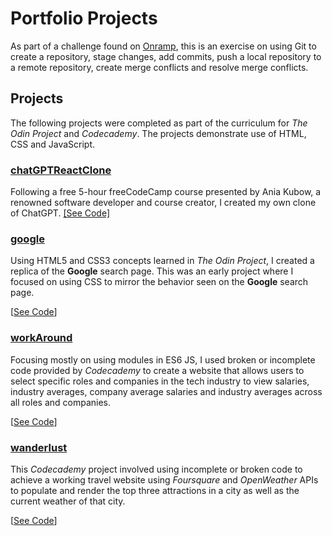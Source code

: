 # Portfolio Projects

As part of a challenge found on [Onramp](https://onramp.io), this is an exercise on using Git to create a repository, stage changes, add commits, push a local repository to a remote repository, create merge conflicts and resolve merge conflicts.

## Projects
The following projects were completed as part of the curriculum for *The Odin Project* and *Codecademy*. The projects demonstrate use of HTML, CSS and JavaScript.

### [chatGPTReactClone](https://gospino123.github.io/chat-gpt-react-clone)
Following a free 5-hour freeCodeCamp course presented by Ania Kubow, a renowned software developer and course creator, I created my own clone of ChatGPT.
[[See Code]](https://github.com/gospino123/chat-gpt-react-clone/tree/main)

### [google](https://github.com/gospino123/chat-gpt-react-clone/tree/main)
Using HTML5 and CSS3 concepts learned in *The Odin Project*, I created a replica of the **Google** search page. This was an early project where I focused on using CSS to mirror the behavior seen on the **Google** search page.

[[See Code](https://github.com/gospino123/portfolio-projects/tree/main/google)]

### [workAround](https://gospino123.github.io/portfolio-projects/workAround)
Focusing mostly on using modules in ES6 JS, I used broken or incomplete code provided by *Codecademy* to create a website that allows users to select specific roles and companies in the tech industry to view salaries, industry averages, company average salaries and industry averages across all roles and companies.

[[See Code](https://github.com/gospino123/portfolio-projects/tree/main/workAround)]

### [wanderlust](https://gospino123.github.io/portfolio-projects/wanderlust)
This *Codecademy* project involved using incomplete or broken code to achieve a working travel website using *Foursquare* and *OpenWeather* APIs to populate and render the top three attractions in a city as well as the current weather of that city. 

[[See Code](https://github.com/gospino123/portfolio-projects/tree/main/wanderlust)]
